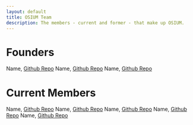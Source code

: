 ```yaml
---
layout: default
title: OSIUM Team
description: The members - current and former - that make up OSIUM.
---
```

# Founders
Name, <a href="https://www.github.com/username">Github Repo</a>
Name, <a href="https://www.github.com/username">Github Repo</a>
Name, <a href="https://www.github.com/username">Github Repo</a>
# Current Members
Name, <a href="https://www.github.com/username">Github Repo</a>
Name, <a href="https://www.github.com/username">Github Repo</a>
Name, <a href="https://www.github.com/username">Github Repo</a>
Name, <a href="https://www.github.com/username">Github Repo</a>
Name, <a href="https://www.github.com/username">Github Repo</a>
